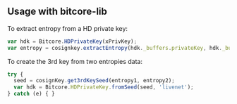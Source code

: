 Usage with bitcore-lib
------------------------------
To extract entropy from a HD private key:
```javascript
var hdk = Bitcore.HDPrivateKey(xPrivKey);
var entropy = cosignkey.extractEntropy(hdk._buffers.privateKey, hdk._buffers.chainCode);
```

To create the 3rd key from two entropies data:
```javascript
try {
  seed = cosignKey.get3rdKeySeed(entropy1, entropy2);
  var hdk = Bitcore.HDPrivateKey.fromSeed(seed, 'livenet');
} catch (e) { }
```